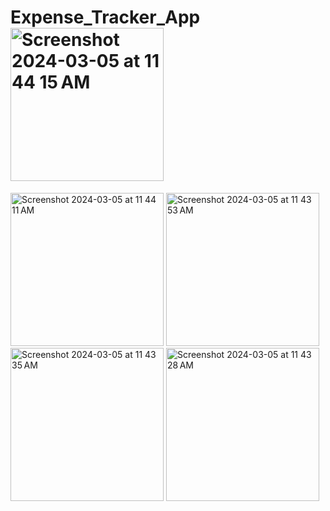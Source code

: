 # Expense_Tracker_App<img width="245" alt="Screenshot 2024-03-05 at 11 44 15 AM" src="https://github.com/shivamyadav48/Expense_Tracker_App/assets/123585347/9aab241e-216d-4b97-a8aa-ca3de8f6dc6e">
<img width="245" alt="Screenshot 2024-03-05 at 11 44 11 AM" src="https://github.com/shivamyadav48/Expense_Tracker_App/assets/123585347/5d3a8ea3-2b24-4bde-bce2-5a062928d925">
<img width="245" alt="Screenshot 2024-03-05 at 11 43 53 AM" src="https://github.com/shivamyadav48/Expense_Tracker_App/assets/123585347/c57d5d3b-0726-43b4-b782-a73c0df90e38">
<img width="245" alt="Screenshot 2024-03-05 at 11 43 35 AM" src="https://github.com/shivamyadav48/Expense_Tracker_App/assets/123585347/f3ac4a13-4e86-4f5e-869f-a4dc254000e4">
<img width="245" alt="Screenshot 2024-03-05 at 11 43 28 AM" src="https://github.com/shivamyadav48/Expense_Tracker_App/assets/123585347/2d6ea3ad-f7c2-4e60-b634-051a165c09ab">
